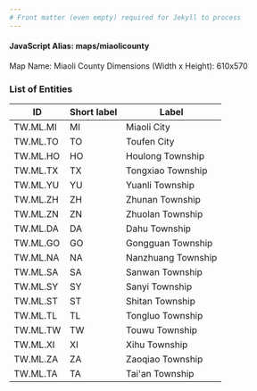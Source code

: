 ```yaml
---
# Front matter (even empty) required for Jekyll to process
---
```


#### JavaScript Alias: maps/miaolicounty

Map Name: Miaoli County
Dimensions (Width x Height): 610x570





### List of Entities

ID | Short label | Label
---|---|---|
TW.ML.MI | MI | Miaoli City
TW.ML.TO | TO | Toufen City
TW.ML.HO | HO | Houlong Township
TW.ML.TX | TX | Tongxiao Township		
TW.ML.YU | YU | Yuanli Township
TW.ML.ZH | ZH | Zhunan Township
TW.ML.ZN | ZN | Zhuolan Township
TW.ML.DA | DA | Dahu Township		
TW.ML.GO | GO | Gongguan Township
TW.ML.NA | NA | Nanzhuang Township
TW.ML.SA | SA | Sanwan Township
TW.ML.SY | SY | Sanyi Township		
TW.ML.ST | ST | Shitan Township
TW.ML.TL | TL | Tongluo Township
TW.ML.TW | TW | Touwu Township
TW.ML.XI | XI | Xihu Township		
TW.ML.ZA | ZA | Zaoqiao Township
TW.ML.TA | TA | Tai'an Township		